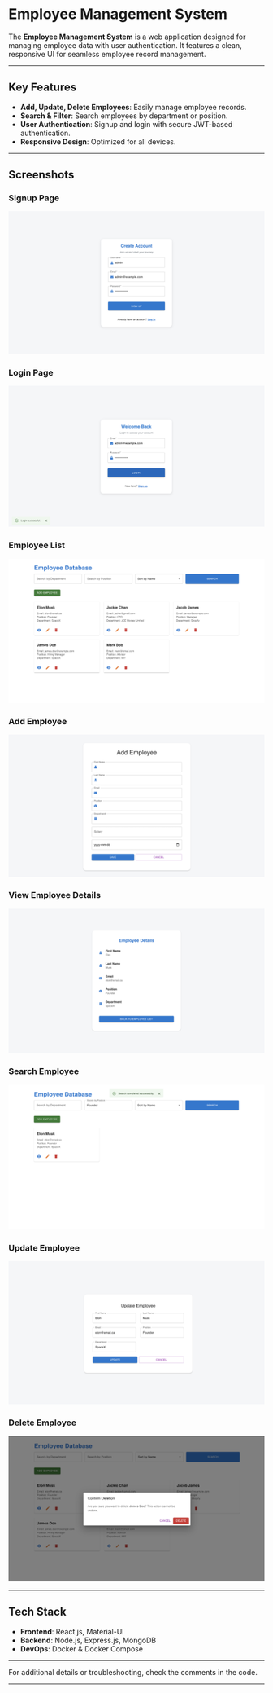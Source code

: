 # Employee Management System

The **Employee Management System** is a web application designed for managing employee data with user authentication. It features a clean, responsive UI for seamless employee record management.

---

## Key Features

- **Add, Update, Delete Employees**: Easily manage employee records.
- **Search & Filter**: Search employees by department or position.
- **User Authentication**: Signup and login with secure JWT-based authentication.
- **Responsive Design**: Optimized for all devices.

---

## Screenshots

### Signup Page

![Signup Page](./screenshots/signUp.png)

### Login Page

![Login Page](./screenshots/logIn.png)

### Employee List

![Employee List](./screenshots/employeeList.png)

### Add Employee

![Add Employee](./screenshots/addEmployee.png)

### View Employee Details

![View Employee](./screenshots/viewEmployee.png)

### Search Employee

![Search Employee](./screenshots/searchEmployee.png)

### Update Employee

![Update Employee](./screenshots/updateEmployee.png)

### Delete Employee

![Delete Employee](./screenshots/deleteMessage.png)

---

## Tech Stack

- **Frontend**: React.js, Material-UI
- **Backend**: Node.js, Express.js, MongoDB
- **DevOps**: Docker & Docker Compose

---

For additional details or troubleshooting, check the comments in the code.

---
